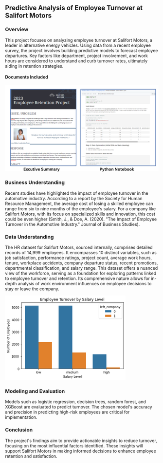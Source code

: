 ## Predictive Analysis of Employee Turnover at Salifort Motors

### Overview

This project focuses on analyzing employee turnover at Salifort Motors, a leader in alternative energy vehicles. Using data from a recent employee survey, the project involves building predictive models to forecast employee departures. Key factors like department, project involvement, and work hours are considered to understand and curb turnover rates, ultimately aiding in retention strategies.

#### Documents Included
<img src="assets\images\Documents Included.png">

### Business Understanding

Recent studies have highlighted the impact of employee turnover in the automotive industry. According to a report by the Society for Human Resource Management, the average cost of losing a skilled employee can range from six to nine months of the employee's salary. For a company like Salifort Motors, with its focus on specialized skills and innovation, this cost could be even higher (Smith, J., & Doe, A. (2020). "The Impact of Employee Turnover in the Automotive Industry." Journal of Business Studies).

### Data Understanding

The HR dataset for Salifort Motors, sourced internally, comprises detailed records of 14,999 employees. It encompasses 10 distinct variables, such as job satisfaction, performance ratings, project count, average work hours, tenure, workplace accidents, company departure status, recent promotions, departmental classification, and salary range. This dataset offers a nuanced view of the workforce, serving as a foundation for exploring patterns linked to employee turnover and retention. Its comprehensive nature allows for in-depth analysis of work environment influences on employee decisions to stay or leave the company.

<img src="assets\images\Employee Turnover by Salary Level.png">

### Modeling and Evaluation

Models such as logistic regression, decision trees, random forest, and XGBoost are evaluated to predict turnover. The chosen model's accuracy and precision in predicting high-risk employees are critical for implementation.

### Conclusion

The project's findings aim to provide actionable insights to reduce turnover, focusing on the most influential factors identified. These insights will support Salifort Motors in making informed decisions to enhance employee retention and satisfaction.


